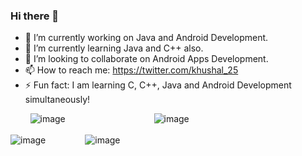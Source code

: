 ### Hi there 👋

<!--
**CodeKhushal/CodeKhushal** is a ✨ _special_ ✨ repository because its `README.md` (this file) appears on your GitHub profile.

Here are some ideas to get you started:
- 😄 Pronouns: ...
- 💬 Ask me about ...
- 🤔 I’m looking for help with ...
-->
- 🔭 I’m currently working on Java and Android Development.
- 🌱 I’m currently learning Java and C++ also.
- 👯 I’m looking to collaborate on Android Apps Development.
- 📫 How to reach me: https://twitter.com/khushal_25
- ⚡ Fun fact: I am learning C, C++, Java and Android Development simultaneously!

&nbsp; &nbsp; &nbsp; &nbsp; ![image](https://user-images.githubusercontent.com/68191677/120099218-09c32980-c158-11eb-8231-5e5b43b586b6.png)&nbsp; &nbsp; &nbsp; &nbsp; &nbsp; &nbsp; &nbsp; &nbsp; &nbsp; &nbsp; &nbsp; &nbsp; &nbsp; &nbsp; &nbsp; &nbsp; &nbsp; &nbsp; ![image](https://user-images.githubusercontent.com/68191677/120099233-1a739f80-c158-11eb-8a39-fc5b4c109c14.png)<br /><br />
![image](https://user-images.githubusercontent.com/68191677/120099245-265f6180-c158-11eb-8c7a-2d61f9dcf24b.png)&nbsp; &nbsp; &nbsp; &nbsp; &nbsp; &nbsp; &nbsp; &nbsp; ![image](https://user-images.githubusercontent.com/68191677/120099267-35deaa80-c158-11eb-8dcd-e21cbad9b55b.png)<br />
